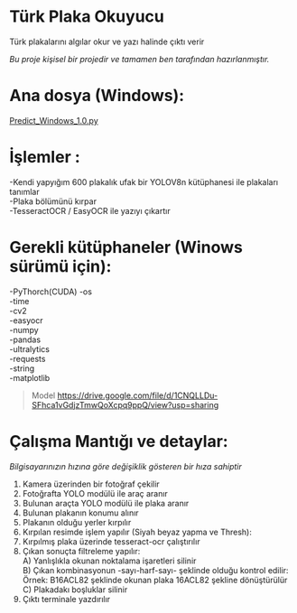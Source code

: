 # Türk Plaka Okuyucu
Türk plakalarını algılar okur ve yazı halinde çıktı verir 

*Bu proje kişisel bir projedir ve tamamen ben tarafından hazırlanmıştır.*
# Ana dosya (Windows):
[Predict_Windows_1.0.py](https://github.com/emrs6/TurkPlakaOkuyucu/blob/main/Predict_Windows_1.0.py)

# İşlemler :
  -Kendi yapyığım 600 plakalık ufak bir YOLOV8n kütüphanesi ile plakaları tanımlar<br/>
  -Plaka bölümünü kırpar<br/>
  -TesseractOCR / EasyOCR ile yazıyı çıkartır<br/>

# Gerekli kütüphaneler (Winows sürümü için):
  -PyThorch(CUDA)
  -os<br/>
  -time<br/>
  -cv2<br/>
  -easyocr<br/>
  -numpy<br/>
  -pandas<br/>
  -ultralytics<br/>
  -requests<br/>
  -string<br/>
  -matplotlib<br/>
>   Model https://drive.google.com/file/d/1CNQLLDu-SFhca1vGdjzTmwQoXcpq9ppQ/view?usp=sharing<br/>

# Çalışma Mantığı ve detaylar:
  *Bilgisayarınızın hızına göre değişiklik gösteren bir hıza sahiptir*
  1) Kamera üzerinden bir fotoğraf çekilir
  2) Fotoğrafta YOLO modülü ile araç aranır
  3) Bulunan araçta YOLO modülü ile plaka aranır
  4) Bulunan plakanın konumu alınır
  5) Plakanın olduğu yerler kırpılır
  6) Kırpılan resimde işlem yapılır (Siyah beyaz yapma ve Thresh):
  7) Kırpılmış plaka üzerinde tesseract-ocr çalıştırılır
  8) Çıkan sonuçta filtreleme yapılır:<br/>
    A) Yanlışlıkla okunan noktalama işaretleri silinir<br/>
    B) Çıkan kombinasyonun -sayı-harf-sayı- şeklinde olduğu kontrol edilir:<br/>
       Örnek: B16ACL82 şeklinde okunan plaka 16ACL82 şekline dönüştürülür<br/>
    C) Plakadakı boşluklar silinir<br/>
  9) Çıktı terminale yazdırılır

